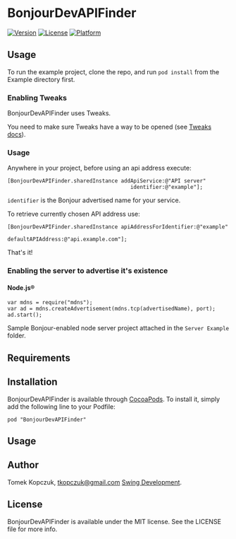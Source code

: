 # BonjourDevAPIFinder

[![Version](https://img.shields.io/cocoapods/v/BonjourDevAPIFinder.svg?style=flat)](http://cocoadocs.org/docsets/BonjourDevAPIFinder)
[![License](https://img.shields.io/cocoapods/l/BonjourDevAPIFinder.svg?style=flat)](http://cocoadocs.org/docsets/BonjourDevAPIFinder)
[![Platform](https://img.shields.io/cocoapods/p/BonjourDevAPIFinder.svg?style=flat)](http://cocoadocs.org/docsets/BonjourDevAPIFinder)

## Usage

To run the example project, clone the repo, and run `pod install` from the Example directory first.

### Enabling Tweaks

BonjourDevAPIFinder uses Tweaks.

You need to make sure Tweaks have a way to be opened (see [Tweaks docs](https://github.com/facebook/Tweaks)).

### Usage

Anywhere in your project, before using an api address execute:

    [BonjourDevAPIFinder.sharedInstance addApiService:@"API server"
                                           identifier:@"example"];

`identifier` is the Bonjour advertised name for your service.

To retrieve currently chosen API address use:

    [BonjourDevAPIFinder.sharedInstance apiAddressForIdentifier:@"example"
                                              defaultAPIAddress:@"api.example.com"];


That's it!

### Enabling the server to advertise it's existence

#### Node.js®

    var mdns = require("mdns");
    var ad = mdns.createAdvertisement(mdns.tcp(advertisedName), port);
    ad.start();

Sample Bonjour-enabled node server project attached in the `Server Example` folder.

## Requirements

## Installation

BonjourDevAPIFinder is available through [CocoaPods](http://cocoapods.org). To install
it, simply add the following line to your Podfile:

    pod "BonjourDevAPIFinder"

## Usage


## Author

Tomek Kopczuk, tkopczuk@gmail.com
[Swing Development](http://swingdev.io).

## License

BonjourDevAPIFinder is available under the MIT license. See the LICENSE file for more info.

